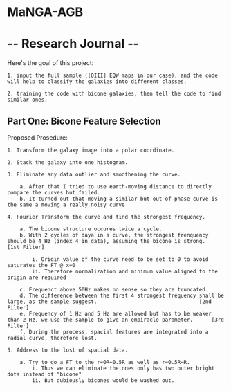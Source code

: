 # MaNGA-AGB

# -- Research Journal -- 

Here's the goal of this project:


    1. input the full sample ([OIII] EQW maps in our case), and the code will help to classify the galaxies into different classes.

    2. training the code with bicone galaxies, then tell the code to find similar ones.


## Part One: Bicone Feature Selection
  
  Proposed Prosedure:
  
    1. Transform the galaxy image into a polar coordinate.
    
    2. Stack the galaxy into one histogram.
    
    3. Eliminate any data outlier and smoothening the curve.
    
        a. After that I tried to use earth-moving distance to directly compare the curves but failed. 
        b. It turned out that moving a similar but out-of-phase curve is the same a moving a really noisy curve
        
    4. Fourier Transform the curve and find the strongest frequency.
    
        a. The bicone structure occures twice a cycle. 
        b. With 2 cycles of daya in a curve, the strongest frenquency should be 4 Hz (index 4 in data), assuming the bicone is strong.   [1st Filter]
        
            i. Origin value of the curve need to be set to 0 to avoid saturates the FT @ x=0
            ii. Therefore normalization and minimum value aligned to the origin are required
            
        c. Frequenct above 50Hz makes no sense so they are truncated. 
        d. The difference between the first 4 strongest frequency shall be large, as the sample suggest.                                 [2nd Filter]
        e. Frequency of 1 Hz and 5 Hz are allowed but has to be weaker than 2 Hz, we use the sample to give an empiracle parameter.      [3rd Filter]
        f. During thr process, spacial features are integrated into a radial curve, therefore lost. 
        
    5. Address to the lost of spacial data.
    
        a. Try to do a FT to the r=0R~0.5R as well as r=0.5R~R.
            i. Thus we can eliminate the ones only has two outer bright dots instead of "bicone"
            ii. But dubiously bicones would be washed out. 
    
    
